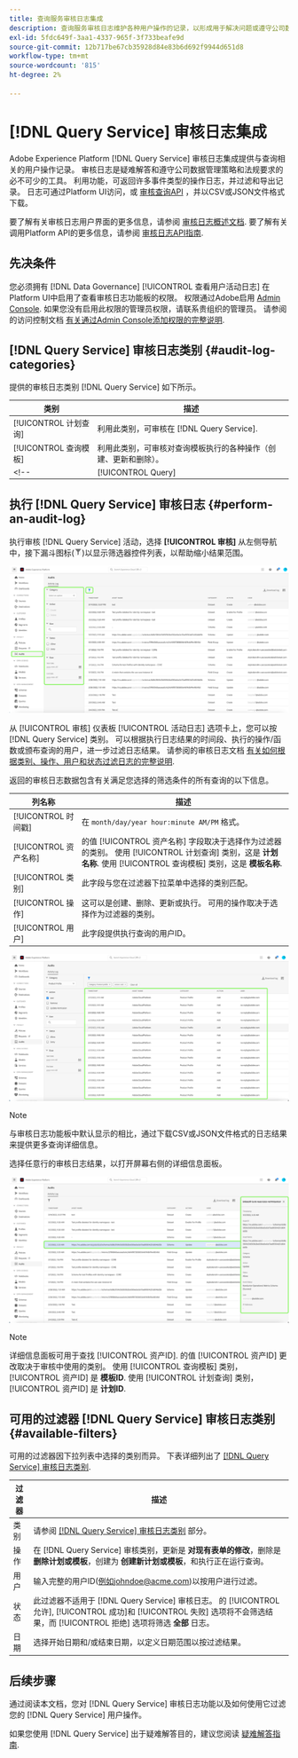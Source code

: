 ```yaml
---
title: 查询服务审核日志集成
description: 查询服务审核日志维护各种用户操作的记录，以形成用于解决问题或遵守公司数据管理策略和法规要求的审核跟踪。 本教程概述了特定于查询服务的审核日志功能。
exl-id: 5fdc649f-3aa1-4337-965f-3f733beafe9d
source-git-commit: 12b717be67cb35928d84e83b6d692f9944d651d8
workflow-type: tm+mt
source-wordcount: '815'
ht-degree: 2%

---
```


# [!DNL Query Service] 审核日志集成

Adobe Experience Platform [!DNL Query Service] 审核日志集成提供与查询相关的用户操作记录。 审核日志是疑难解答和遵守公司数据管理策略和法规要求的必不可少的工具。 利用功能，可返回许多事件类型的操作日志，并过滤和导出记录。 日志可通过Platform UI访问，或 [审核查询API](https://www.adobe.io/experience-platform-apis/references/audit-query/) ，并以CSV或JSON文件格式下载。

要了解有关审核日志用户界面的更多信息，请参阅 [审核日志概述文档](../../landing/governance-privacy-security/audit-logs/overview.md). 要了解有关调用Platform API的更多信息，请参阅 [审核日志API指南](../../landing/api-guide.md).

## 先决条件

您必须拥有 [!DNL Data Governance] [!UICONTROL 查看用户活动日志] 在Platform UI中启用了查看审核日志功能板的权限。 权限通过Adobe启用 [Admin Console](https://adminconsole.adobe.com/). 如果您没有启用此权限的管理员权限，请联系贵组织的管理员。 请参阅的访问控制文档 [有关通过Admin Console添加权限的完整说明](../../access-control/home.md).

## [!DNL Query Service] 审核日志类别 {#audit-log-categories}

提供的审核日志类别 [!DNL Query Service] 如下所示。

| 类别 | 描述 |
|---|---|
| [!UICONTROL 计划查询] | 利用此类别，可审核在 [!DNL Query Service]. |
| [!UICONTROL 查询模板] | 利用此类别，可审核对查询模板执行的各种操作（创建、更新和删除）。 |
<!-- | [!UICONTROL Query] | This category allows you to audit query executions. | -->

## 执行 [!DNL Query Service] 审核日志 {#perform-an-audit-log}

执行审核 [!DNL Query Service] 活动，选择 **[!UICONTROL 审核]** 从左侧导航中，接下漏斗图标(![过滤器图标。](../images/audit-log/filter.png))以显示筛选器控件列表，以帮助缩小结果范围。

![Platform UI审核日志功能板左侧导航中带有“审核”，过滤器控件突出显示。](../images/audit-log/filter-controls.png)

从 [!UICONTROL 审核] 仪表板 [!UICONTROL 活动日志] 选项卡上，您可以按 [!DNL Query Service] 类别。 可以根据执行日志结果的时间段、执行的操作/函数或颁布查询的用户，进一步过滤日志结果。 请参阅的审核日志文档 [有关如何根据类别、操作、用户和状态过滤日志的完整说明](../../landing/governance-privacy-security/audit-logs/overview.md#managing-audit-logs-in-the-ui).

返回的审核日志数据包含有关满足您选择的筛选条件的所有查询的以下信息。

| 列名称 | 描述 |
|---|---|
| [!UICONTROL 时间戳] | 在 `month/day/year hour:minute AM/PM` 格式。 |
| [!UICONTROL 资产名称] | 的值 [!UICONTROL 资产名称] 字段取决于选择作为过滤器的类别。 使用 [!UICONTROL 计划查询] 类别，这是 **计划名称**. 使用 [!UICONTROL 查询模板] 类别，这是 **模板名称**. |
| [!UICONTROL 类别] | 此字段与您在过滤器下拉菜单中选择的类别匹配。 |
| [!UICONTROL 操作] | 这可以是创建、删除、更新或执行。 可用的操作取决于选择作为过滤器的类别。 |
| [!UICONTROL 用户] | 此字段提供执行查询的用户ID。 |

![“审核”功能板中突出显示了过滤的活动日志。](../images/audit-log/filtered-activity.png)

>[!NOTE]
>
>与审核日志功能板中默认显示的相比，通过下载CSV或JSON文件格式的日志结果来提供更多查询详细信息。

选择任意行的审核日志结果，以打开屏幕右侧的详细信息面板。

![审核功能板活动日志选项卡，其中突出显示了详细信息面板。](../images/audit-log/details-panel.png)

>[!NOTE]
>
>详细信息面板可用于查找 [!UICONTROL 资产ID]. 的值 [!UICONTROL 资产ID] 更改取决于审核中使用的类别。 使用 [!UICONTROL 查询模板] 类别， [!UICONTROL 资产ID] 是 **模板ID**. 使用 [!UICONTROL 计划查询] 类别， [!UICONTROL 资产ID] 是  **计划ID**.

## 可用的过滤器 [!DNL Query Service] 审核日志类别 {#available-filters}

可用的过滤器因下拉列表中选择的类别而异。 下表详细列出了 [[!DNL Query Service] 审核日志类别](#audit-log-categories).

| 过滤器 | 描述 |
|---|---|
| 类别 | 请参阅 [[!DNL Query Service] 审核日志类别](#audit-log-categories) 部分。 |
| 操作 | 在 [!DNL Query Service] 审核类别，更新是 **对现有表单的修改**，删除是 **删除计划或模板**，创建为 **创建新计划或模板**，和执行正在运行查询。 |
| 用户 | 输入完整的用户ID(例如johndoe@acme.com)以按用户进行过滤。 |
| 状态 | 此过滤器不适用于 [!DNL Query Service] 审核日志。 的 [!UICONTROL 允许], [!UICONTROL 成功]和 [!UICONTROL 失败] 选项将不会筛选结果，而 [!UICONTROL 拒绝] 选项将筛选 **全部** 日志。 |
| 日期 | 选择开始日期和/或结束日期，以定义日期范围以按过滤结果。 |

## 后续步骤

通过阅读本文档，您对 [!DNL Query Service] 审核日志功能以及如何使用它过滤您的 [!DNL Query Service] 用户操作。

如果您使用 [!DNL Query Service] 出于疑难解答目的，建议您阅读 [疑难解答指南](../troubleshooting-guide.md).

